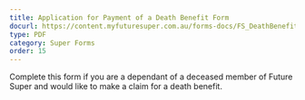 ```yaml
---
title: Application for Payment of a Death Benefit Form
docurl: https://content.myfuturesuper.com.au/forms-docs/FS_DeathBenefitPaymentForm_18112021.pdf
type: PDF
category: Super Forms
order: 15
---
```

Complete this form if you are a dependant of a deceased member of Future Super and would like to make a claim for a death benefit.